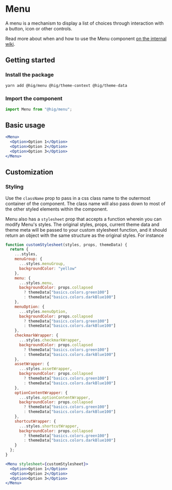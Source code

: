 # Menu

A menu is a mechanism to display a list of choices through interaction with a button, icon or other controls.

Read more about when and how to use the Menu component [on the internal wiki](https://hig.autodesk.com/web/components/menus).

## Getting started

### Install the package

```bash
yarn add @hig/menu @hig/theme-context @hig/theme-data
```

### Import the component

```js
import Menu from "@hig/menu";
```

## Basic usage

```jsx
<Menu>
  <Option>Option 1</Option>
  <Option>Option 2</Option>
  <Option>Option 3</Option>
</Menu>
```

## Customization

### Styling

Use the `className` prop to pass in a css class name to the outermost container of the component. The class name will also pass down to most of the other styled elements within the component.

Menu also has a `stylesheet` prop that accepts a function wherein you can modify Menu's styles. The original styles, props, current theme data and theme meta will be passed to your custom stylesheet function, and it should return an object with the same structure as the original styles. For instance

```jsx
function customStylesheet(styles, props, themeData) {
  return {
    ...styles,
    menuGroup: {
      ...styles.menuGroup,
      backgroundColor: "yellow"
    },
    menu: {
      ...styles.menu,
      backgroundColor: props.collapsed
        ? themeData["basics.colors.green100"]
        : themeData["basics.colors.darkBlue100"]
    },
    menuOption: {
      ...styles.menuOption,
      backgroundColor: props.collapsed
        ? themeData["basics.colors.green100"]
        : themeData["basics.colors.darkBlue100"]
    },
    checkmarkWrapper: {
      ...styles.checkmarkWrapper,
      backgroundColor: props.collapsed
        ? themeData["basics.colors.green100"]
        : themeData["basics.colors.darkBlue100"]
    },
    assetWrapper: {
      ...styles.assetWrapper,
      backgroundColor: props.collapsed
        ? themeData["basics.colors.green100"]
        : themeData["basics.colors.darkBlue100"]
    },
    optionContentWrapper: {
      ...styles.optionContentWrapper,
      backgroundColor: props.collapsed
        ? themeData["basics.colors.green100"]
        : themeData["basics.colors.darkBlue100"]
    },
    shortcutWrapper: {
      ...styles.shortcutWrapper,
      backgroundColor: props.collapsed
        ? themeData["basics.colors.green100"]
        : themeData["basics.colors.darkBlue100"]
    }
  };
}

<Menu stylesheet={customStylesheet}>
  <Option>Option 1</Option>
  <Option>Option 2</Option>
  <Option>Option 3</Option>
</Menu>
```
